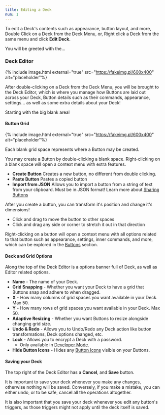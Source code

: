 ```yaml
---
title: Editing a Deck
num: 1
---
```


To edit a Deck's contents such as appearance, button layout, and more, Double Click on a Deck from the Deck Menu, or, Right click a Deck from the same menu and click **Edit Deck**.

You will be greeted with the...

### Deck Editor

{% include image.html external="true" src="https://fakeimg.pl/600x400" alt="placeholder"%}

After double-clicking on a Deck from the Deck Menu, you will be brought to the Deck Editor, which is where you manage how Buttons are laid out across your Deck, Button details such as their commands, appearance, settings... as well as some extra details about your Deck!

Starting with the big blank area!

#### Button Grid

{% include image.html external="true" src="https://fakeimg.pl/600x400" alt="placeholder"%}

Each blank grid space represents where a Button may be created.

You may create a Button by double-clicking a blank space.
Right-clicking on a blank space will open a context menu with extra features.

- **Create Button** Creates a new button, no different from double clicking.
- **Paste Button** Pastes a copied button
- **Import from JSON** Allows you to import a button from a string of text from your clipboard. Must be in JSON format! Learn more about [Sharing Buttons](#placeholder)

After you create a button, you can transform it's position and change it's dimensions!

- Click and drag to move the button to other spaces
- Click and drag any side or corner to stretch it out in that direction

Right-clicking on a button will open a context menu with all options related to that button such as appearance, settings, inner commands, and more, which can be explored in the [Buttons](#placeholder) section.

#### Deck and Grid Options

Along the top of the Deck Editor is a options banner full of Deck, as well as Editor related options.

- **Name** - The name of your Deck.
- **Grid Snapping** - Whether you want your Deck to have a grid that Buttons snap and adhere to when dragged.
- **X** - How many columns of grid spaces you want available in your Deck. Max 50.
- **Y** - How many rows of grid spaces you want available in your Deck. Max 50.
- **Adaptive Resizing** - Whether you want Buttons to resize alongside changing grid size.
- **Undo & Redo** - Allows you to Undo/Redo any Deck action like button transformations, Deck options changed, etc.
- **Lock** - Allows you to encrypt a Deck with a password.
  - Only available in [Developer Mode](#placeholder).
- **Hide Button Icons** - Hides any [Button Icons](#placeholder) visible on your Buttons.

#### Saving your Deck

The top right of the Deck Editor has a **Cancel**, and **Save** button.

It is important to save your deck whenever you make any changes, otherwise nothing will be saved. Conversely, if you make a mistake, you can either undo, or to be safe, cancel all the operations altogether.

It is also important that you save your deck whenever you edit any button's triggers, as those triggers might not apply until the deck itself is saved.